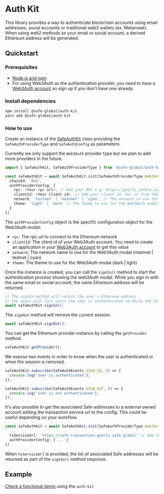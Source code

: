 # Auth Kit

This library provides a way to authenticate blockchain accounts using email addresses, social accounts or traditional web3 wallets (ex. Metamask). When using web2 methods as your email or social account, a derived Ethereum address will be generated.

## Quickstart

### Prerequisites

- [Node.js and npm](https://docs.npmjs.com/downloading-and-installing-node-js-and-npm#using-a-node-version-manager-to-install-nodejs-and-npm)
- For using Web3Auth as the authentication provider, you need to have a [Web3Auth account](https://web3auth.io) so sign up if you don't have one already.

### Install dependencies

```bash
npm install @safe-global/auth-kit
yarn add @safe-global/auth-kit
```

### How to use

Create an instance of the [SafeAuthKit](https://github.com/safe-global/account-abstraction-sdk/blob/195588a4388b15f06b05d2027ffd43185781be34/packages/auth-kit/src/SafeAuthKit.ts) class providing the `SafeAuthProviderType` and `SafeAuthConfig` as parameters.

Currently we only support the `Web3Auth` provider type but we plan to add more providers in the future.

```typescript
import { SafeAuthKit, SafeAuthProviderType } from '@safe-global/auth-kit'

const safeAuthKit = await SafeAuthKit.init(SafeAuthProviderType.Web3Auth, {
  chainId: '0x5',
  authProviderConfig: {
    rpc: <Your rpc url>, // Add your RPC e.g. https://goerli.infura.io/v3/<your project id>
    clientId: <Your client id>, // Add your client id. Get it from the Web3Auth dashboard
    network: 'testnet' | 'mainnet' | 'cyan', // The network to use for the Web3Auth modal
    theme: 'light' | 'dark' // The theme to use for the Web3Auth modal
  }
})
```

The `authProviderConfig` object is the specific configuration object for the Web3Auth modal:

- `rpc`: The rpc url to connect to the Ethereum network
- `clientId`: The client id of your Web3Auth account. You need to create an application in your [Web3Auth account](https://dashboard.web3auth.io) to get this value
- `network`: The network name to use for the Web3Auth modal (mainnet | testnet | cyan)
- `theme`: The theme to use for the Web3Auth modal (dark | light)

Once the instance is created, you can call the `signIn()` method to start the authentication process showing the web3Auth modal.
While you sign in with the same email or social account, the same Ethereum address will be returned.

```typescript
// The signIn method will return the user's Ethereum address
// The await will last until the user is authenticated so while the UI modal is showed
await safeAuthKit.signIn();
```

The `signOut` method will remove the current session.

```typescript
await safeAuthKit.signOut();
```

You can get the Ethereum provider instance by calling the `getProvider` method.

```typescript
safeAuthKit.getProvider();
```

We expose two events in order to know when the user is authenticated or when the session is removed.

```typescript
safeAuthKit.subscribe(SafeAuthEvents.SIGN_IN, () => {
  console.log('User is authenticated');
});

safeAuthKit.subscribe(SafeAuthEvents.SIGN_OUT, () => {
  console.log('User is not authenticated');
});
```

It's also possible to get the associated Safe addresses to a external owned account adding the transaction service url to the config. This could be useful depending on your workflow.

```typescript
const safeAuthKit = await SafeAuthKit.init(SafeAuthProviderType.Web3Auth, {
  ...
  txServiceUrl: 'https://safe-transaction-goerli.safe.global' // Add the corresponding transaction service url depending on the network
  authProviderConfig: { ... }
})
```

When `txServiceUrl` is provided, the list of associated Safe addresses will be returned as part of the `signIn()` method response.

## Example

[Check a functional demo](https://github.com/safe-global/account-abstraction-sdk/tree/195588a4388b15f06b05d2027ffd43185781be34/packages/auth-kit/example) using the `auth-kit`
